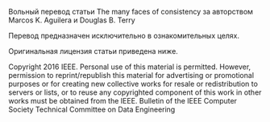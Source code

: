 
Вольный перевод статьи The many faces of consistency за авторством Marcos K. Aguilera и Douglas B. Terry

Перевод предназначен исключительно в ознакомительных целях.

Оригинальная лицензия статьи приведена ниже.

Copyright 2016 IEEE. Personal use of this material is permitted. However, permission to reprint/republish this material for
advertising or promotional purposes or for creating new collective works for resale or redistribution to servers or lists, or to reuse any
copyrighted component of this work in other works must be obtained from the IEEE.
Bulletin of the IEEE Computer Society Technical Committee on Data Engineering
